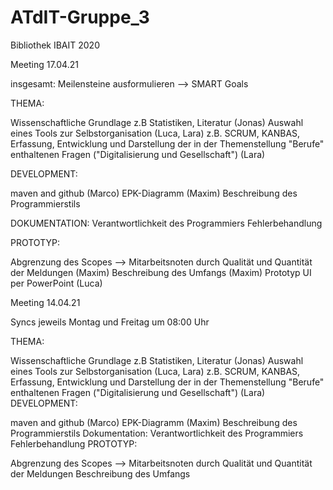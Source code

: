 # ATdIT-Gruppe_3
Bibliothek IBAIT 2020

Meeting 17.04.21

insgesamt: Meilensteine ausformulieren --> SMART Goals

THEMA:

Wissenschaftliche Grundlage z.B Statistiken, Literatur (Jonas)
Auswahl eines Tools zur Selbstorganisation (Luca, Lara) z.B. SCRUM, KANBAS,
Erfassung, Entwicklung und Darstellung der in der Themenstellung "Berufe" enthaltenen Fragen ("Digitalisierung und Gesellschaft") (Lara)



DEVELOPMENT:

maven and github (Marco)
EPK-Diagramm (Maxim)
Beschreibung des Programmierstils


DOKUMENTATION: 
Verantwortlichkeit des Programmiers
Fehlerbehandlung


PROTOTYP:

Abgrenzung des Scopes --> Mitarbeitsnoten durch Qualität und Quantität der Meldungen (Maxim)
Beschreibung des Umfangs (Maxim)
Prototyp UI per PowerPoint (Luca)



















Meeting 14.04.21

Syncs jeweils Montag und Freitag um 08:00 Uhr

THEMA:

Wissenschaftliche Grundlage z.B Statistiken, Literatur (Jonas)
Auswahl eines Tools zur Selbstorganisation (Luca, Lara) z.B. SCRUM, KANBAS,
Erfassung, Entwicklung und Darstellung der in der Themenstellung "Berufe" enthaltenen Fragen ("Digitalisierung und Gesellschaft") (Lara)
DEVELOPMENT:

maven and github (Marco)
EPK-Diagramm (Maxim)
Beschreibung des Programmierstils
Dokumentation: Verantwortlichkeit des Programmiers
Fehlerbehandlung
PROTOTYP:

Abgrenzung des Scopes --> Mitarbeitsnoten durch Qualität und Quantität der Meldungen
Beschreibung des Umfangs
